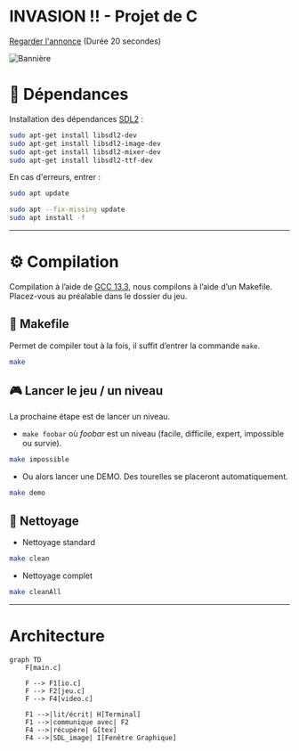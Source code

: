 # INVASION !! - Projet de C
[Regarder l'annonce](https://youtu.be/na166qxViec)
(Durée 20 secondes)

![Bannière](https://i.postimg.cc/B6Vbgjdd/HEADER-copy.webp)


# 🔗 Dépendances

Installation des dépendances [SDL2](https://github.com/libsdl-org/SDL/releases/tag/release-3.2.0) :

```bash
sudo apt-get install libsdl2-dev
sudo apt-get install libsdl2-image-dev
sudo apt-get install libsdl2-mixer-dev
sudo apt-get install libsdl2-ttf-dev
```

En cas d'erreurs, entrer :
```bash
sudo apt update
```
```bash
sudo apt --fix-missing update
sudo apt install -f
```

---

# ⚙️ Compilation

Compilation à l’aide de [GCC 13.3](https://gcc.gnu.org/gcc-13/), nous compilons à l’aide d’un Makefile.
Placez-vous au préalable dans le dossier du jeu.
## 📜 Makefile

Permet de compiler tout à la fois, il suffit d’entrer la commande `make`.

```bash
make
```

## 🎮 Lancer le jeu / un niveau

La prochaine étape est de lancer un niveau.

- `make foobar` où *foobar* est un niveau (facile, difficile, expert, impossible ou survie).

```bash
make impossible
```
- Ou alors lancer une DEMO. Des tourelles se placeront automatiquement.
```bash
make demo
```

## 🧹 Nettoyage

- Nettoyage standard

```bash
make clean
```

- Nettoyage complet

```bash
make cleanAll
```

---

# Architecture
```mermaid
graph TD
    F[main.c]

    F --> F1[io.c]
    F --> F2[jeu.c]
    F --> F4[video.c]

    F1 -->|lit/écrit| H[Terminal]
    F1 -->|communique avec| F2
    F4 -->|récupère| G[tex]
    F4 -->|SDL_image| I[Fenêtre Graphique] 
```
